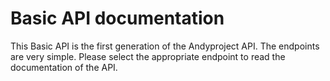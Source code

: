 # Basic API documentation

This Basic API is the first generation of the Andyproject API. The endpoints are very simple. Please select the appropriate endpoint to read the documentation of the API.
